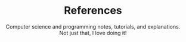 <br />
<div align="center">
  <h1 align="center">References</h1>

  <p align="center">
    Computer science and programming notes, tutorials, and explanations.
    <br />
    Not just that, I love doing it!
  </p>
</div>

<!---
irtizaaah/irtizaaah is a ✨ special ✨ repository because its `README.md` (this file) appears on your GitHub profile.
You can click the Preview link to take a look at your changes.
--->

